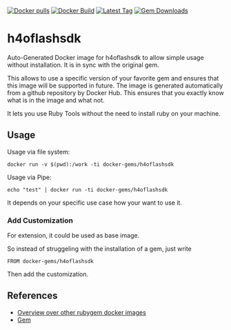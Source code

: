 [![Docker pulls](https://img.shields.io/docker/pulls/rubygem/h4oflashsdk.svg)](https://hub.docker.com/r/rubygem/h4oflashsdk/)
[![Docker Build](https://img.shields.io/docker/automated/rubygem/h4oflashsdk.svg)](https://hub.docker.com/r/rubygem/h4oflashsdk/)
[![Latest Tag](https://img.shields.io/github/tag/docker-rubygem/h4oflashsdk.svg)](https://hub.docker.com/r/rubygem/h4oflashsdk/)
[![Gem Downloads](https://img.shields.io/gem/dt/h4oflashsdk.svg)](https://rubygems.org/gems/h4oflashsdk/)
# h4oflashsdk

Auto-Generated Docker image for h4oflashsdk to allow simple usage without installation.
It is in sync with the original gem.

This allows to use a specific version of your favorite gem and ensures that this image will be supported in future.
The image is generated automatically from a github repository by Docker Hub.
This ensures that you exactly know what is in the image and what not.

It lets you use Ruby Tools without the need to install ruby on your machine.

## Usage

Usage via file system:

`docker run -v $(pwd):/work -ti docker-gems/h4oflashsdk`

Usage via Pipe:

`echo "test" | docker run -ti docker-gems/h4oflashsdk`

It depends on your specific use case how your want to use it.

### Add Customization

For extension, it could be used as base image.

So instead of struggeling with the installation of a gem, just write

`FROM docker-gems/h4oflashsdk`

Then add the customization.

## References

 - [Overview over other rubygem docker images](https://github.com/thinkbot/docker-rubygem)
 - [Gem](https://rubygems.org/gems/h4oflashsdk/)
